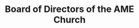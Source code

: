 ---
layout: repo
title: "Board of Directors of the AME Church"
id: 24027
permalink: repos/24027/
---